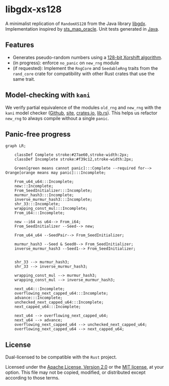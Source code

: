 # libgdx-xs128

A minimalist replication of `RandomXS128` from the Java library [libgdx](https://github.com/libgdx/libgdx). Implementation inspired by [sts_map_oracle](https://github.com/Ru5ty0ne/sts_map_oracle/).
Unit tests generated in [Java](https://github.com/ariasanovsky/rng-java-app).

## Features

- Generates pseudo-random numbers using a [128-bit Xorshift algorithm](https://en.wikipedia.org/wiki/Xorshift).
- (in progress): enforce `no_panic` on `new_rng` module
- (if requested): Implement the `RngCore` and `SeedableRng` traits from the `rand_core` crate for compatibility with other Rust crates that use the same trait.

## Model-checking with `kani`

We verify partial equivalence of the modules `old_rng` and `new_rng` with the `kani` model checker ([Github](https://github.com/model-checking/kani), [site](https://github.com/model-checking/kani), [crates.io](https://crates.io/crates/kani-verifier), [lib.rs](https://lib.rs/crates/kani-verifier)).
This helps us refactor `new_rng` to always compile without a single `panic`.

## Panic-free progress

```mermaid
graph LR;
    
    classDef Complete stroke:#27ae60,stroke-width:2px;
    classDef Incomplete stroke:#f39c12,stroke-width:2px;

    Green[green means cannot panic]:::Complete --required for--> Orange[orange means may panic]:::Incomplete;
    
    From_u64_u64:::Incomplete;
    new:::Incomplete;
    From_SeedInitializer:::Incomplete;
    murmur_hash3:::Incomplete;
    inverse_murmur_hash3:::Incomplete;
    shr_33:::Incomplete;
    wrapping_const_mul:::Incomplete;
    From_i64:::Incomplete;

    new --i64 as u64--> From_i64;
    From_SeedInitializer --Seed--> new;

    From_u64_u64 --SeedPair--> From_SeedInitializer;
    
    murmur_hash3 --Seed & Seed0--> From_SeedInitializer;
    inverse_murmur_hash3 --Seed1--> From_SeedInitializer;


    shr_33 --> murmur_hash3;
    shr_33 --> inverse_murmur_hash3;
    
    wrapping_const_mul --> murmur_hash3;
    wrapping_const_mul --> inverse_murmur_hash3;

    next_u64:::Incomplete;
    overflowing_next_capped_u64:::Incomplete;
    advance:::Incomplete;
    unchecked_next_capped_u64:::Incomplete;
    next_capped_u64:::Incomplete;

    next_u64 --> overflowing_next_capped_u64;
    next_u64 --> advance;
    overflowing_next_capped_u64 --> unchecked_next_capped_u64;
    overflowing_next_capped_u64 --> next_capped_u64;
```


## License

Dual-licensed to be compatible with the `Rust` project.

Licensed under the [Apache License, Version 2.0](https://www.apache.org/licenses/LICENSE-2.0) or the [MIT license](http://opensource.org/licenses/MIT), at your option.
This file may not be copied, modified, or distributed except according to those terms.
